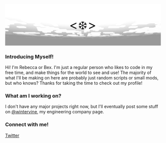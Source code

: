 ![Screenshot](snowflakes.png)
### Introducing Myself!
Hi! I'm Rebecca or Bex. I'm just a regular person who likes to code in my free time, and make things for the world to see and use! The majority of what I'll be making on here are probably just random scripts or small mods, but who knows? Thanks for taking the time to check out my profile!
### What am I working on?
I don't have any major projects right now, but I'll eventually post some stuff on [@wintervine](https://github.com/wintervine), my engineering company page.
### Connect with me!
[Twitter](https://twitter.com/@subbybex)
